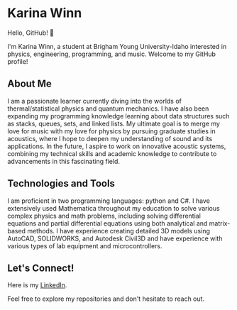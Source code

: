 # Karina Winn

Hello, GitHub! 👋

I'm Karina Winn, a student at Brigham Young University-Idaho interested in physics, engineering, programming, and music. Welcome to my GitHub profile!

## About Me

I am a passionate learner currently diving into the worlds of thermal/statistical physics and quantum mechanics. I have also been expanding my programming knowledge
learning about data structures such as stacks, queues, sets, and linked lists. My ultimate goal is to merge my love for music with my love for physics by pursuing 
graduate studies in acoustics, where I hope to deepen my understanding of sound and its applications. In the future, I aspire to work on innovative acoustic systems, 
combining my technical skills and academic knowledge to contribute to advancements in this fascinating field.

## Technologies and Tools

I am proficient in two programming languages: python and C#. I have extensively used Mathematica throughout my education to solve various complex physics and math problems,
including solving differential equations and partial differential equations using both analytical and matrix-based methods. I have experience creating detailed 3D models using 
AutoCAD, SOLIDWORKS, and Autodesk Civil3D and have experience with various types of lab equipment and microcontrollers.

## Let's Connect!

Here is my [LinkedIn](www.linkedin.com/in/karwinns10).

Feel free to explore my repositories and don't hesitate to reach out.

